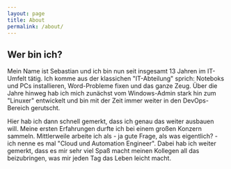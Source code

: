 ```yaml
---
layout: page
title: About
permalink: /about/
---
```


## Wer bin ich?

Mein Name ist Sebastian und ich bin nun seit insgesamt 13 Jahren im IT-Umfelt tätig. Ich komme aus der klassichen "IT-Abteilung" sprich: Noteboks und PCs installieren,
Word-Probleme fixen und das ganze Zeug. Über die Jahre hinweg hab ich mich zunächst vom Windows-Admin stark hin zum "Linuxer" entwickelt und bin mit der Zeit immer
weiter in den DevOps-Bereich gerutscht.

Hier hab ich dann schnell gemerkt, dass ich genau das weiter ausbauen will. Meine ersten Erfahrungen durfte ich bei einem großen Konzern sammeln. Mittlerweile arbeite ich
als - ja gute Frage, als was eigentlich? - ich  nenne es mal "Cloud und Automation Engineer". Dabei hab ich weiter gemerkt, dass es mir sehr viel Spaß macht meinen Kollegen all
das beizubringen, was mir jeden Tag das Leben leicht macht. 